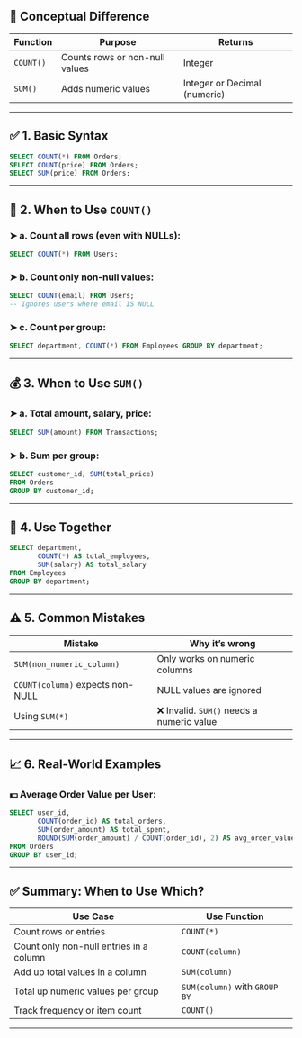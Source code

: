 
## 🧠 Conceptual Difference

| Function  | Purpose                        | Returns                      |
| --------- | ------------------------------ | ---------------------------- |
| `COUNT()` | Counts rows or non-null values | Integer                      |
| `SUM()`   | Adds numeric values            | Integer or Decimal (numeric) |

---

## ✅ 1. **Basic Syntax**

```sql
SELECT COUNT(*) FROM Orders;
SELECT COUNT(price) FROM Orders;
SELECT SUM(price) FROM Orders;
```

---

## 🎯 2. **When to Use `COUNT()`**

### ➤ a. Count all rows (even with NULLs):

```sql
SELECT COUNT(*) FROM Users;
```

### ➤ b. Count only non-null values:

```sql
SELECT COUNT(email) FROM Users;
-- Ignores users where email IS NULL
```

### ➤ c. Count per group:

```sql
SELECT department, COUNT(*) FROM Employees GROUP BY department;
```

---

## 💰 3. **When to Use `SUM()`**

### ➤ a. Total amount, salary, price:

```sql
SELECT SUM(amount) FROM Transactions;
```

### ➤ b. Sum per group:

```sql
SELECT customer_id, SUM(total_price)
FROM Orders
GROUP BY customer_id;
```

---

## 🔄 4. **Use Together**

```sql
SELECT department,
       COUNT(*) AS total_employees,
       SUM(salary) AS total_salary
FROM Employees
GROUP BY department;
```

---

## ⚠️ 5. **Common Mistakes**

| Mistake                          | Why it’s wrong                           |
| -------------------------------- | ---------------------------------------- |
| `SUM(non_numeric_column)`        | Only works on numeric columns            |
| `COUNT(column)` expects non-NULL | NULL values are ignored                  |
| Using `SUM(*)`                   | ❌ Invalid. `SUM()` needs a numeric value |

---

## 📈 6. **Real-World Examples**

### 💵 Average Order Value per User:

```sql
SELECT user_id,
       COUNT(order_id) AS total_orders,
       SUM(order_amount) AS total_spent,
       ROUND(SUM(order_amount) / COUNT(order_id), 2) AS avg_order_value
FROM Orders
GROUP BY user_id;
```

---

## ✅ Summary: When to Use Which?

| Use Case                                | Use Function                  |
| --------------------------------------- | ----------------------------- |
| Count rows or entries                   | `COUNT(*)`                    |
| Count only non-null entries in a column | `COUNT(column)`               |
| Add up total values in a column         | `SUM(column)`                 |
| Total up numeric values per group       | `SUM(column)` with `GROUP BY` |
| Track frequency or item count           | `COUNT()`                     |

---
